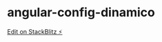 # angular-config-dinamico

[Edit on StackBlitz ⚡️](https://stackblitz.com/edit/angular-config-dinamico)